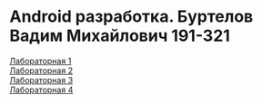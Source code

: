 # Android разработка. Буртелов Вадим Михайлович 191-321
[Лабораторная 1](https://github.com/vburtelov/android_edu/tree/lab1)<br/>
[Лабораторная 2](https://github.com/vburtelov/android_edu/tree/lab2)<br/>
[Лабораторная 3](https://github.com/vburtelov/android_edu/tree/lab3)<br/>
[Лабораторная 4](https://github.com/vburtelov/android_edu/tree/lab4)<br/>
